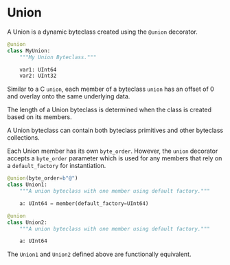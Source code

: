 # Union

A Union is a dynamic byteclass created using the `@union` decorator.

```python
@union
class MyUnion:
    """My Union Byteclass."""

    var1: UInt64
    var2: UInt32
```

Similar to a C `union`, each member of a byteclass `union` has an offset of 0 and overlay onto the same underlying data.

The length of a Union byteclass is determined when the class is created based on its members.

A Union byteclass can contain both byteclass primitives and other byteclass collections.

Each Union member has its own `byte_order`. However, the `union` decorator accepts a `byte_order` parameter which is used for any members that rely on a `default_factory` for instantiation.

```python
@union(byte_order=b"@")
class Union1:
    """A union byteclass with one member using default factory."""

    a: UInt64 = member(default_factory=UInt64)

@union
class Union2:
    """A union byteclass with one member using default factory."""

    a: UInt64
```

The `Union1` and `Union2` defined above are functionally equivalent.
